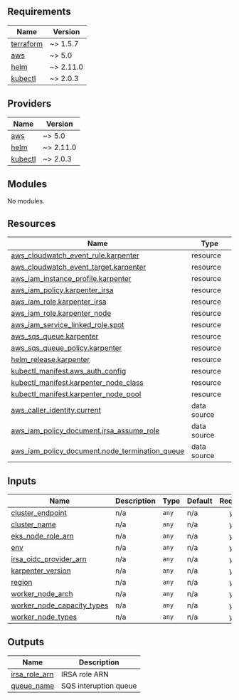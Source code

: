 <!-- BEGIN_TF_DOCS -->
## Requirements

| Name | Version |
|------|---------|
| <a name="requirement_terraform"></a> [terraform](#requirement\_terraform) | ~> 1.5.7 |
| <a name="requirement_aws"></a> [aws](#requirement\_aws) | ~> 5.0 |
| <a name="requirement_helm"></a> [helm](#requirement\_helm) | ~> 2.11.0 |
| <a name="requirement_kubectl"></a> [kubectl](#requirement\_kubectl) | ~> 2.0.3 |

## Providers

| Name | Version |
|------|---------|
| <a name="provider_aws"></a> [aws](#provider\_aws) | ~> 5.0 |
| <a name="provider_helm"></a> [helm](#provider\_helm) | ~> 2.11.0 |
| <a name="provider_kubectl"></a> [kubectl](#provider\_kubectl) | ~> 2.0.3 |

## Modules

No modules.

## Resources

| Name | Type |
|------|------|
| [aws_cloudwatch_event_rule.karpenter](https://registry.terraform.io/providers/hashicorp/aws/latest/docs/resources/cloudwatch_event_rule) | resource |
| [aws_cloudwatch_event_target.karpenter](https://registry.terraform.io/providers/hashicorp/aws/latest/docs/resources/cloudwatch_event_target) | resource |
| [aws_iam_instance_profile.karpenter](https://registry.terraform.io/providers/hashicorp/aws/latest/docs/resources/iam_instance_profile) | resource |
| [aws_iam_policy.karpenter_irsa](https://registry.terraform.io/providers/hashicorp/aws/latest/docs/resources/iam_policy) | resource |
| [aws_iam_role.karpenter_irsa](https://registry.terraform.io/providers/hashicorp/aws/latest/docs/resources/iam_role) | resource |
| [aws_iam_role.karpenter_node](https://registry.terraform.io/providers/hashicorp/aws/latest/docs/resources/iam_role) | resource |
| [aws_iam_service_linked_role.spot](https://registry.terraform.io/providers/hashicorp/aws/latest/docs/resources/iam_service_linked_role) | resource |
| [aws_sqs_queue.karpenter](https://registry.terraform.io/providers/hashicorp/aws/latest/docs/resources/sqs_queue) | resource |
| [aws_sqs_queue_policy.karpenter](https://registry.terraform.io/providers/hashicorp/aws/latest/docs/resources/sqs_queue_policy) | resource |
| [helm_release.karpenter](https://registry.terraform.io/providers/hashicorp/helm/latest/docs/resources/release) | resource |
| [kubectl_manifest.aws_auth_config](https://registry.terraform.io/providers/alekc/kubectl/latest/docs/resources/manifest) | resource |
| [kubectl_manifest.karpenter_node_class](https://registry.terraform.io/providers/alekc/kubectl/latest/docs/resources/manifest) | resource |
| [kubectl_manifest.karpenter_node_pool](https://registry.terraform.io/providers/alekc/kubectl/latest/docs/resources/manifest) | resource |
| [aws_caller_identity.current](https://registry.terraform.io/providers/hashicorp/aws/latest/docs/data-sources/caller_identity) | data source |
| [aws_iam_policy_document.irsa_assume_role](https://registry.terraform.io/providers/hashicorp/aws/latest/docs/data-sources/iam_policy_document) | data source |
| [aws_iam_policy_document.node_termination_queue](https://registry.terraform.io/providers/hashicorp/aws/latest/docs/data-sources/iam_policy_document) | data source |

## Inputs

| Name | Description | Type | Default | Required |
|------|-------------|------|---------|:--------:|
| <a name="input_cluster_endpoint"></a> [cluster\_endpoint](#input\_cluster\_endpoint) | n/a | `any` | n/a | yes |
| <a name="input_cluster_name"></a> [cluster\_name](#input\_cluster\_name) | n/a | `any` | n/a | yes |
| <a name="input_eks_node_role_arn"></a> [eks\_node\_role\_arn](#input\_eks\_node\_role\_arn) | n/a | `any` | n/a | yes |
| <a name="input_env"></a> [env](#input\_env) | n/a | `any` | n/a | yes |
| <a name="input_irsa_oidc_provider_arn"></a> [irsa\_oidc\_provider\_arn](#input\_irsa\_oidc\_provider\_arn) | n/a | `any` | n/a | yes |
| <a name="input_karpenter_version"></a> [karpenter\_version](#input\_karpenter\_version) | n/a | `any` | n/a | yes |
| <a name="input_region"></a> [region](#input\_region) | n/a | `any` | n/a | yes |
| <a name="input_worker_node_arch"></a> [worker\_node\_arch](#input\_worker\_node\_arch) | n/a | `any` | n/a | yes |
| <a name="input_worker_node_capacity_types"></a> [worker\_node\_capacity\_types](#input\_worker\_node\_capacity\_types) | n/a | `any` | n/a | yes |
| <a name="input_worker_node_types"></a> [worker\_node\_types](#input\_worker\_node\_types) | n/a | `any` | n/a | yes |

## Outputs

| Name | Description |
|------|-------------|
| <a name="output_irsa_role_arn"></a> [irsa\_role\_arn](#output\_irsa\_role\_arn) | IRSA role ARN |
| <a name="output_queue_name"></a> [queue\_name](#output\_queue\_name) | SQS interuption queue |
<!-- END_TF_DOCS -->